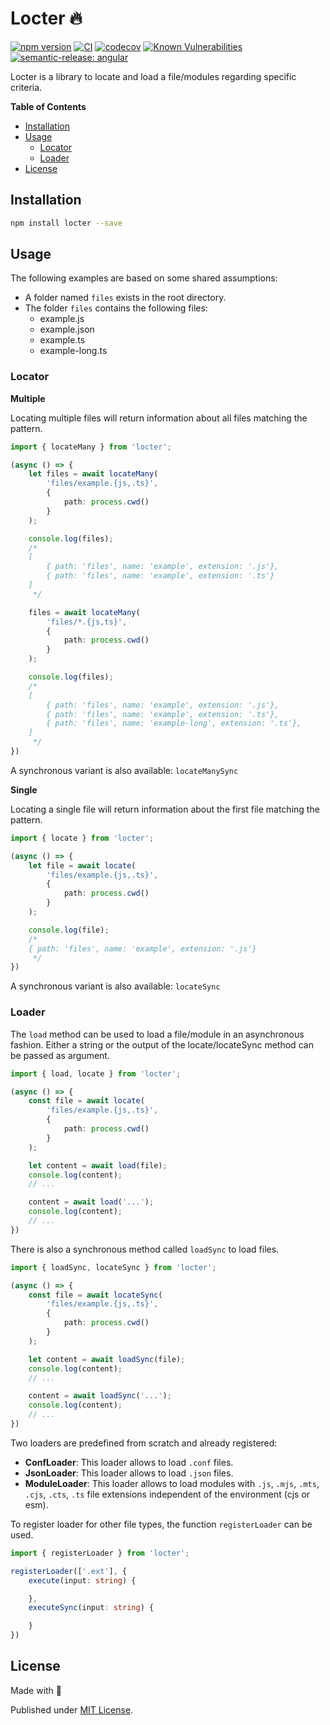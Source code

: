 # Locter 🔥

[![npm version](https://badge.fury.io/js/locter.svg)](https://badge.fury.io/js/locter)
[![CI](https://github.com/tada5hi/locter/actions/workflows/main.yml/badge.svg)](https://github.com/tada5hi/locter/actions/workflows/main.yml)
[![codecov](https://codecov.io/gh/Tada5hi/locter/branch/master/graph/badge.svg?token=4KNSG8L13V)](https://codecov.io/gh/Tada5hi/locter)
[![Known Vulnerabilities](https://snyk.io/test/github/Tada5hi/locter/badge.svg?targetFile=package.json)](https://snyk.io/test/github/Tada5hi/locter?targetFile=package.json)
[![semantic-release: angular](https://img.shields.io/badge/semantic--release-angular-e10079?logo=semantic-release)](https://github.com/semantic-release/semantic-release)

Locter is a library to locate and load a file/modules regarding specific criteria.

**Table of Contents**

- [Installation](#installation)
- [Usage](#usage)
  - [Locator](#locator)
  - [Loader](#loader)
- [License](#license)

## Installation

```bash
npm install locter --save
```

## Usage

The following examples are based on some shared assumptions:
- A folder named `files` exists in the root directory.
- The folder `files` contains the following files:
  - example.js
  - example.json
  - example.ts
  - example-long.ts


### Locator

**Multiple**

Locating multiple files will return information about all files matching the pattern.

```typescript
import { locateMany } from 'locter';

(async () => {
    let files = await locateMany(
        'files/example.{js,.ts}',
        {
            path: process.cwd()
        }
    );

    console.log(files);
    /*
    [
        { path: 'files', name: 'example', extension: '.js'},
        { path: 'files', name: 'example', extension: '.ts'}
    ]
     */

    files = await locateMany(
        'files/*.{js,ts}',
        {
            path: process.cwd()
        }
    );

    console.log(files);
    /*
    [
        { path: 'files', name: 'example', extension: '.js'},
        { path: 'files', name: 'example', extension: '.ts'},
        { path: 'files', name: 'example-long', extension: '.ts'},
    ]
     */
})
```

A synchronous variant is also available: `locateManySync`

**Single**

Locating a single file will return information about the first file matching the pattern.

```typescript
import { locate } from 'locter';

(async () => {
    let file = await locate(
        'files/example.{js,.ts}',
        {
            path: process.cwd()
        }
    );

    console.log(file);
    /*
    { path: 'files', name: 'example', extension: '.js'}
     */
})
```

A synchronous variant is also available: `locateSync`

### Loader

The `load` method can be used to load a file/module in an asynchronous fashion.
Either a string or the output of the locate/locateSync method can be passed as argument.

```typescript
import { load, locate } from 'locter';

(async () => {
    const file = await locate(
        'files/example.{js,.ts}',
        {
            path: process.cwd()
        }
    );

    let content = await load(file);
    console.log(content);
    // ...

    content = await load('...');
    console.log(content);
    // ...
})
```

There is also a synchronous method called `loadSync` to load files.

```typescript
import { loadSync, locateSync } from 'locter';

(async () => {
    const file = await locateSync(
        'files/example.{js,.ts}',
        {
            path: process.cwd()
        }
    );

    let content = await loadSync(file);
    console.log(content);
    // ...

    content = await loadSync('...');
    console.log(content);
    // ...
})
```

Two loaders are predefined from scratch and already registered:
- **ConfLoader**: This loader allows to load `.conf` files.
- **JsonLoader**: This loader allows to load `.json` files.
- **ModuleLoader**: This loader allows to load modules with
  `.js`, `.mjs`, `.mts`, `.cjs`, `.cts`, `.ts` file extensions independent of the environment (cjs or esm).

To register loader for other file types, the function `registerLoader` can be used.

```typescript
import { registerLoader } from 'locter';

registerLoader(['.ext'], {
    execute(input: string) {

    },
    executeSync(input: string) {

    }
})
```


## License

Made with 💚

Published under [MIT License](./LICENSE).
